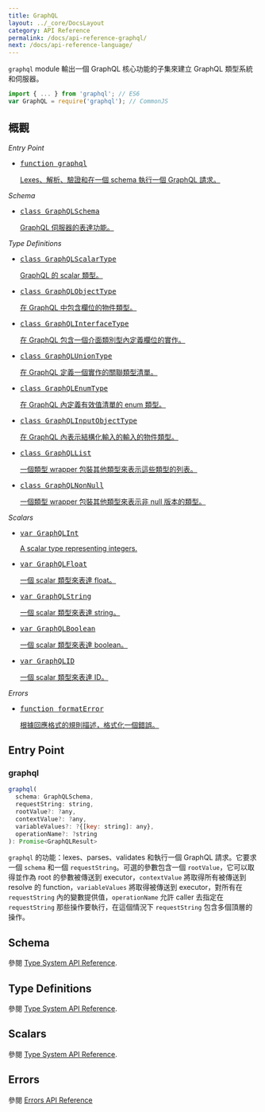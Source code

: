 ```yaml
---
title: GraphQL
layout: ../_core/DocsLayout
category: API Reference
permalink: /docs/api-reference-graphql/
next: /docs/api-reference-language/
---
```


`graphql` module 輸出一個 GraphQL 核心功能的子集來建立 GraphQL 類型系統和伺服器。

```js
import { ... } from 'graphql'; // ES6
var GraphQL = require('graphql'); // CommonJS
```

## 概觀

*Entry Point*

<ul class="apiIndex">
  <li>
    <a href="#graphql">
      <pre>function graphql</pre>
      Lexes、解析、驗證和在一個 schema 執行一個 GraphQL 請求。
    </a>
  </li>
</ul>

*Schema*

<ul class="apiIndex">
  <li>
    <a href="../api-reference-type-system/#graphqlschema">
      <pre>class GraphQLSchema</pre>
      GraphQL 伺服器的表達功能。
    </a>
  </li>
</ul>

*Type Definitions*

<ul class="apiIndex">
  <li>
    <a href="../api-reference-type-system/#graphqlscalartype">
      <pre>class GraphQLScalarType</pre>
      GraphQL 的 scalar 類型。
    </a>
  </li>
  <li>
    <a href="../api-reference-type-system/#graphqlobjecttype">
      <pre>class GraphQLObjectType</pre>
      在 GraphQL 中包含欄位的物件類型。
    </a>
  </li>
  <li>
    <a href="../api-reference-type-system/#graphqlinterfacetype">
      <pre>class GraphQLInterfaceType</pre>
      在 GraphQL 包含一個介面類別型內定義欄位的實作。
    </a>
  </li>
  <li>
    <a href="../api-reference-type-system/#graphqluniontype">
      <pre>class GraphQLUnionType</pre>
      在 GraphQL 定義一個實作的關聯類型清單。
    </a>
  </li>
  <li>
    <a href="../api-reference-type-system/#graphqlenumtype">
      <pre>class GraphQLEnumType</pre>
      在 GraphQL 內定義有效值清單的 enum 類型。
    </a>
  </li>
  <li>
    <a href="../api-reference-type-system/#graphqlinputobjecttype">
      <pre>class GraphQLInputObjectType</pre>
      在 GraphQL 內表示結構化輸入的輸入的物件類型。
    </a>
  </li>
  <li>
    <a href="../api-reference-type-system/#graphqllist">
      <pre>class GraphQLList</pre>
      一個類型 wrapper 包裝其他類型來表示這些類型的列表。
    </a>
  </li>
  <li>
    <a href="../api-reference-type-system/#graphqlnonnull">
      <pre>class GraphQLNonNull</pre>
      一個類型 wrapper 包裝其他類型來表示非 null 版本的類型。
    </a>
  </li>
</ul>

*Scalars*

<ul class="apiIndex">
  <li>
    <a href="../api-reference-type-system/#graphqlint">
      <pre>var GraphQLInt</pre>
      A scalar type representing integers.
    </a>
  </li>
  <li>
    <a href="../api-reference-type-system/#graphqlfloat">
      <pre>var GraphQLFloat</pre>
      一個 scalar 類型來表達 float。
    </a>
  </li>
  <li>
    <a href="../api-reference-type-system/#graphqlstring">
      <pre>var GraphQLString</pre>
      一個 scalar 類型來表達 string。
    </a>
  </li>
  <li>
    <a href="../api-reference-type-system/#graphqlboolean">
      <pre>var GraphQLBoolean</pre>
      一個 scalar 類型來表達 boolean。
    </a>
  </li>
  <li>
    <a href="../api-reference-type-system/#graphqlid">
      <pre>var GraphQLID</pre>
      一個 scalar 類型來表達 ID。
    </a>
  </li>
</ul>

*Errors*

<ul class="apiIndex">
  <li>
    <a href="../api-reference-errors/#formaterror">
      <pre>function formatError</pre>
      根據回應格式的規則描述，格式化一個錯誤。
    </a>
  </li>
</ul>

## Entry Point

### graphql

```js
graphql(
  schema: GraphQLSchema,
  requestString: string,
  rootValue?: ?any,
  contextValue?: ?any,
  variableValues?: ?{[key: string]: any},
  operationName?: ?string
): Promise<GraphQLResult>
```

`graphql` 的功能：lexes、parses、validates 和執行一個 GraphQL 請求。它要求一個 `schema` 和一個 `requestString`。可選的參數包含一個 `rootValue`，它可以取得並作為 root 的參數被傳送到 executor，`contextValue` 將取得所有被傳送到 resolve 的 function，`variableValues` 將取得被傳送到 executor，對所有在 `requestString` 內的變數提供值，`operationName` 允許 caller 去指定在 `requestString` 那些操作要執行，在這個情況下 `requestString` 包含多個頂層的操作。

## Schema

參閱 [Type System API Reference](../api-reference-type-system#schema).

## Type Definitions

參閱 [Type System API Reference](../api-reference-type-system#definitions).

## Scalars

參閱 [Type System API Reference](../api-reference-type-system#scalars).

## Errors

參閱 [Errors API Reference](../api-reference-errors)
